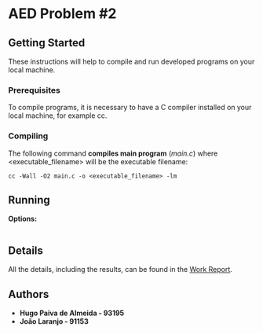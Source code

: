 
# AED Problem #2

##  Getting Started
These instructions will help to compile and run developed programs on your local machine.

### Prerequisites
To compile programs, it is necessary to have a C compiler installed on your local machine, for example cc. 

### Compiling
The following command **compiles main program** (*main.c*) where <executable_filename>  will be the executable filename: 

```
cc -Wall -O2 main.c -o <executable_filename> -lm
```

## Running

**Options:**
```

```
## Details
All the details, including the results, can be found in the [Work Report](/relatorio/AED_Report.pdf).

## Authors

 - **Hugo Paiva de Almeida - 93195**
 - **João Laranjo - 91153**

